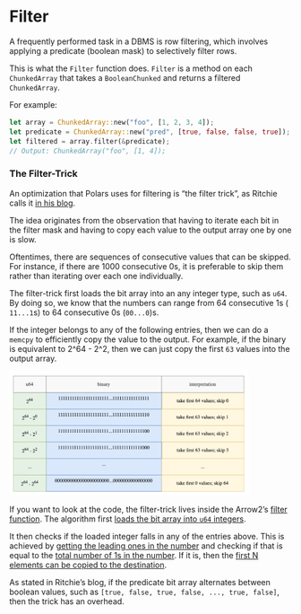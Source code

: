# Filter

A frequently performed task in a DBMS is row filtering, which involves applying a predicate (boolean mask) to selectively filter rows.

This is what the `Filter` function does. `Filter` is a method on each `ChunkedArray` that takes a `BooleanChunked` and returns a filtered `ChunkedArray`.

For example:

```rust
let array = ChunkedArray::new("foo", [1, 2, 3, 4]);
let predicate = ChunkedArray::new("pred", [true, false, false, true]);
let filtered = array.filter(&predicate);
// Output: ChunkedArray("foo", [1, 4]);
```

### The Filter-Trick

An optimization that Polars uses for filtering is “the filter trick”, as Ritchie calls it [in his blog](https://www.ritchievink.com/blog/2021/02/28/i-wrote-one-of-the-fastest-dataframe-libraries/).

The idea originates from the observation that having to iterate each bit in the filter mask and having to copy each value to the output array one by one is slow.

Oftentimes, there are sequences of consecutive values that can be skipped. For instance, if there are 1000 consecutive 0s, it is preferable to skip them rather than iterating over each one individually.

The filter-trick first loads the bit array into an any integer type, such as `u64`. By doing so, we know that the numbers can range from 64 consecutive 1s ( `11...1`s) to 64 consecutive 0s (`00...0`)s.

If the integer belongs to any of the following entries, then we can do a `memcpy` to efficiently copy the value to the output. For example, if the binary is equivalent to 2^64 - 2^2, then we can just copy the first `63` values into the output array.

<img src="../assets/filter_trick.png" width="85%">

If you want to look at the code, the filter-trick lives inside the Arrow2’s [filter function](https://github.com/jorgecarleitao/arrow2/blob/eed5ebb2b0d18dfbcce363f5d212410f52a49333/src/compute/filter.rs#L249). The algorithm first [loads the bit array into `u64` integers](https://github.com/jorgecarleitao/arrow2/blob/eed5ebb2b0d18dfbcce363f5d212410f52a49333/src/compute/filter.rs#L89).

It then checks if the loaded integer falls in any of the entries above. This is achieved by [getting the leading ones in the number](https://github.com/jorgecarleitao/arrow2/blob/eed5ebb2b0d18dfbcce363f5d212410f52a49333/src/compute/filter.rs#L103) and checking if that is equal to the [total number of 1s in the number](https://github.com/jorgecarleitao/arrow2/blob/eed5ebb2b0d18dfbcce363f5d212410f52a49333/src/compute/filter.rs#L102). If it is, then the [first N elements can be copied to the destination](https://github.com/jorgecarleitao/arrow2/blob/eed5ebb2b0d18dfbcce363f5d212410f52a49333/src/compute/filter.rs#L108).

As stated in Ritchie’s blog, if the predicate bit array alternates between boolean values, such as `[true, false, true, false, ..., true, false]`, then the trick has an overhead.
